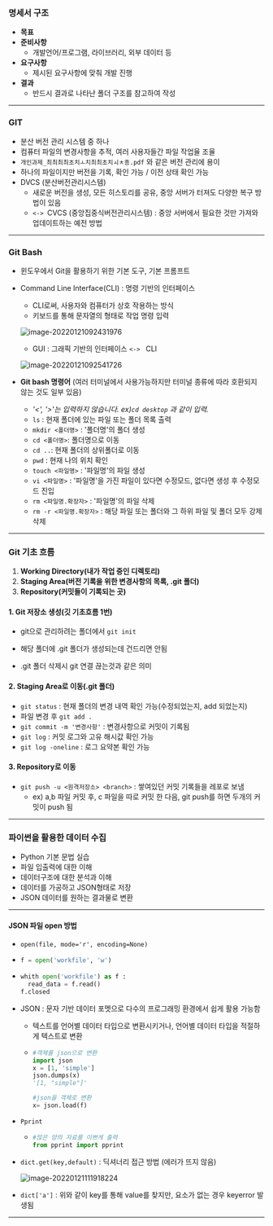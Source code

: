 ### 명세서 구조

* **목표**
* **준비사항**
  * 개발언어/프로그램, 라이브러리, 외부 데이터 등
* **요구사항**
  * 제시된 요구사항에 맞춰 개발 진행
* **결과**
  * 반드시 결과로 나타난 폴더 구조를 참고하여 작성

---

### GIT

* 분산 버전 관리 시스템  중 하나
* 컴퓨터 파일의 변경사항을 추적, 여러 사용자들간 파일 작업율 조율
* `개인과제_최최최최초치ㅗ치최최초치ㅚㅊ종.pdf` 와 같은 버전 관리에 용이
* 하나의 파일이지만 버전을 기록, 확인 가능 / 이전 상태 확인 가능
* DVCS (분산버전관리시스템)
  * 새로운 버전을 생성,  모든 히스토리를 공유, 중앙 서버가 터져도 다양한 복구 방법이 있음
  * `<-> `CVCS (중앙집중식버전관리시스템) : 중앙 서버에서 필요한 것만 가져와 업데이트하는 예전 방법

---

### Git Bash

* 윈도우에서 Git을 활용하기 위한 기본 도구, 기본 프롬프트

* Command Line Interface(CLI) : 명령 기반의 인터페이스

  * CLI로써, 사용자와 컴퓨터가 상호 작용하는 방식
  * 키보드를 통해 문자열의 형태로 작업 명령 입력

  ![image-20220121092431976](https://user-images.githubusercontent.com/85543481/150729134-3520ac65-9a1d-4481-94ef-61ce6f88b3b8.png)

  * GUI : 그래픽 기반의 인터페이스 `<-> ` CLI

  ![image-20220121092541726](https://user-images.githubusercontent.com/85543481/150729161-742d1b70-fad8-4ef0-9643-8a5150bdc6ef.png)

* **Git bash 명령어** (여러 터미널에서 사용가능하지만 터미널 종류에 따라 호환되지 않는 것도 일부 있음)

  * *'<', '>'는 입력하지 않습니다.  ex)`cd desktop` 과 같이 입력.*
  * `ls` : 현재 폴더에 있는 파일 또는 폴더 목록 출력
  * `mkdir <폴더명>` : '폴더명'의 폴더 생성
  * `cd <폴더명>`: 폴더명으로 이동
  * `cd ..`: 현재 폴더의 상위폴더로 이동
  * `pwd` : 현재 나의 위치 확인
  * `touch <파일명>` : '파일명'의 파일 생성
  * `vi <파일명>` : '파일명'을 가진 파일이 있다면 수정모드, 없다면 생성 후 수정모드 진입
  * `rm <파일명.확장자>` : '파일명'의 파일 삭제
  * `rm -r <파일명.확장자>` : 해당 파일 또는 폴더와 그 하위 파일 및 폴더 모두 강제 삭제 

---

### Git 기초 흐름

1. **Working Directory(내가 작업 중인 디렉토리)**
2. **Staging Area(버전 기록을 위한 변경사항의 목록, .git 폴더)**
3. **Repository(커밋들이 기록되는 곳)**

#### 	1. Git 저장소 생성(깃 기초흐름 1번)

* git으로 관리하려는 폴더에서 `git init`

* 해당 폴더에 .git 폴더가 생성되는데 건드리면 안됨
* .git 폴더 삭제시 git 연결 끊는것과 같은 의미

#### 	2. Staging Area로 이동(.git 폴더)

* `git status` : 현재 폴더의 변경 내역 확인 가능(수정되었는지, add 되었는지)
* 파일 변경 후 `git add .`
* `git commit -m '변경사항'` : 변경사항으로 커밋이 기록됨
* `git log` : 커밋 로그와 고유 해시값 확인 가능
* `git log -oneline` : 로그 요약본 확인 가능

####  	3.  Repository로 이동

* `git push -u <원격저장소> <branch>` : 쌓여있던 커밋 기록들을 레포로 보냄
  * ex) a,b 파일 커밋 후, c 파일을 따로 커밋 한 다음, git push를 하면 두개의 커밋이 push 됨

---

### 파이썬을 활용한 데이터 수집 

* Python 기본 문법 실습
* 파일 입출력에 대한 이해
* 데이터구조에 대한 분석과 이해
* 데이터를 가공하고 JSON형태로 저장
* JSON 데이터를 원하는 결과물로 변환

---

#### JSON 파일 open 방법

* `open(file, mode='r', encoding=None)` 

* ```python
  f = open('workfile', 'w')
  ```

* ```python
  whith open('workfile') as f :
  	read_data = f.read()
  f.closed
  ```

* JSON : 문자 기반 데이터 포멧으로 다수의 프로그래밍 환경에서 쉽게 활용 가능함

  * 텍스트를 언어별 데이터 타입으로 변환시키거나, 언어별 데이터 타입을 적절하게 텍스트로 변환

  * ```python
    #객체를 json으로 변환
    import json
    x = [1, 'simple']
    json.dumps(x)
    '[1, "simple"]'
    ```

    ```python
    #json을 객체로 변환
    x= json.load(f)
    ```

* `Pprint`

  * ```python
    #많은 양의 자료를 이쁘게 출력
    from pprint import pprint
    ```

* `dict.get(key,default)` : 딕셔너리 접근 방법 (에러가 뜨지 않음)

  ![image-20220121111918224](https://user-images.githubusercontent.com/85543481/150532598-2a1c9488-4976-4804-8577-ad2e2a56630e.png)

* `dict['a']` : 위와 같이 key를 통해 value를 찾지만, 요소가 없는 경우 keyerror 발생됨

---
